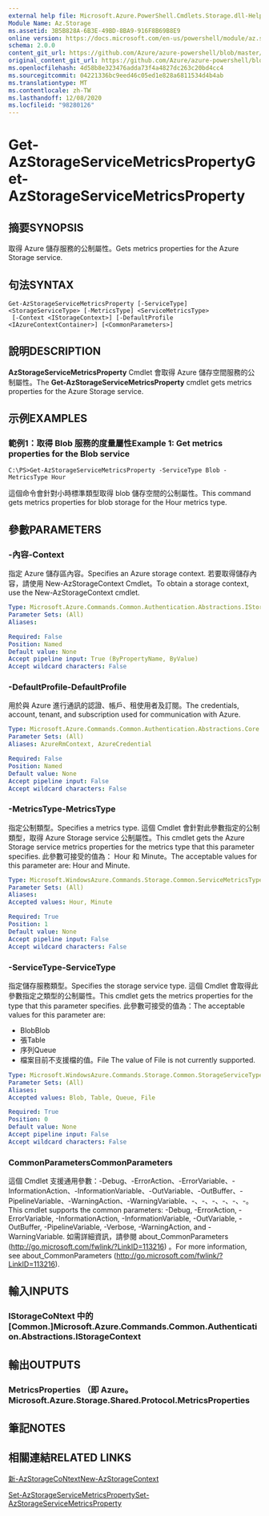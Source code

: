 ```yaml
---
external help file: Microsoft.Azure.PowerShell.Cmdlets.Storage.dll-Help.xml
Module Name: Az.Storage
ms.assetid: 3B5B828A-6B3E-49BD-8BA9-916F8B69B8E9
online version: https://docs.microsoft.com/en-us/powershell/module/az.storage/get-azstorageservicemetricsproperty
schema: 2.0.0
content_git_url: https://github.com/Azure/azure-powershell/blob/master/src/Storage/Storage.Management/help/Get-AzStorageServiceMetricsProperty.md
original_content_git_url: https://github.com/Azure/azure-powershell/blob/master/src/Storage/Storage.Management/help/Get-AzStorageServiceMetricsProperty.md
ms.openlocfilehash: 4d58b8e323476adda73f4a4827dc263c20bd4cc4
ms.sourcegitcommit: 04221336bc9eed46c05ed1e828a6811534d4b4ab
ms.translationtype: MT
ms.contentlocale: zh-TW
ms.lasthandoff: 12/08/2020
ms.locfileid: "98280126"
---
```

# <span data-ttu-id="34568-101">Get-AzStorageServiceMetricsProperty</span><span class="sxs-lookup"><span data-stu-id="34568-101">Get-AzStorageServiceMetricsProperty</span></span>

## <span data-ttu-id="34568-102">摘要</span><span class="sxs-lookup"><span data-stu-id="34568-102">SYNOPSIS</span></span>
<span data-ttu-id="34568-103">取得 Azure 儲存服務的公制屬性。</span><span class="sxs-lookup"><span data-stu-id="34568-103">Gets metrics properties for the Azure Storage service.</span></span>

## <span data-ttu-id="34568-104">句法</span><span class="sxs-lookup"><span data-stu-id="34568-104">SYNTAX</span></span>

```
Get-AzStorageServiceMetricsProperty [-ServiceType] <StorageServiceType> [-MetricsType] <ServiceMetricsType>
 [-Context <IStorageContext>] [-DefaultProfile <IAzureContextContainer>] [<CommonParameters>]
```

## <span data-ttu-id="34568-105">說明</span><span class="sxs-lookup"><span data-stu-id="34568-105">DESCRIPTION</span></span>
<span data-ttu-id="34568-106">**AzStorageServiceMetricsProperty** Cmdlet 會取得 Azure 儲存空間服務的公制屬性。</span><span class="sxs-lookup"><span data-stu-id="34568-106">The **Get-AzStorageServiceMetricsProperty** cmdlet gets metrics properties for the Azure Storage service.</span></span>

## <span data-ttu-id="34568-107">示例</span><span class="sxs-lookup"><span data-stu-id="34568-107">EXAMPLES</span></span>

### <span data-ttu-id="34568-108">範例1：取得 Blob 服務的度量屬性</span><span class="sxs-lookup"><span data-stu-id="34568-108">Example 1: Get metrics properties for the Blob service</span></span>
```
C:\PS>Get-AzStorageServiceMetricsProperty -ServiceType Blob -MetricsType Hour
```

<span data-ttu-id="34568-109">這個命令會針對小時標準類型取得 blob 儲存空間的公制屬性。</span><span class="sxs-lookup"><span data-stu-id="34568-109">This command gets metrics properties for blob storage for the Hour metrics type.</span></span>

## <span data-ttu-id="34568-110">參數</span><span class="sxs-lookup"><span data-stu-id="34568-110">PARAMETERS</span></span>

### <span data-ttu-id="34568-111">-內容</span><span class="sxs-lookup"><span data-stu-id="34568-111">-Context</span></span>
<span data-ttu-id="34568-112">指定 Azure 儲存區內容。</span><span class="sxs-lookup"><span data-stu-id="34568-112">Specifies an Azure storage context.</span></span>
<span data-ttu-id="34568-113">若要取得儲存內容，請使用 New-AzStorageContext Cmdlet。</span><span class="sxs-lookup"><span data-stu-id="34568-113">To obtain a storage context, use the New-AzStorageContext cmdlet.</span></span>

```yaml
Type: Microsoft.Azure.Commands.Common.Authentication.Abstractions.IStorageContext
Parameter Sets: (All)
Aliases:

Required: False
Position: Named
Default value: None
Accept pipeline input: True (ByPropertyName, ByValue)
Accept wildcard characters: False
```

### <span data-ttu-id="34568-114">-DefaultProfile</span><span class="sxs-lookup"><span data-stu-id="34568-114">-DefaultProfile</span></span>
<span data-ttu-id="34568-115">用於與 Azure 進行通訊的認證、帳戶、租使用者及訂閱。</span><span class="sxs-lookup"><span data-stu-id="34568-115">The credentials, account, tenant, and subscription used for communication with Azure.</span></span>

```yaml
Type: Microsoft.Azure.Commands.Common.Authentication.Abstractions.Core.IAzureContextContainer
Parameter Sets: (All)
Aliases: AzureRmContext, AzureCredential

Required: False
Position: Named
Default value: None
Accept pipeline input: False
Accept wildcard characters: False
```

### <span data-ttu-id="34568-116">-MetricsType</span><span class="sxs-lookup"><span data-stu-id="34568-116">-MetricsType</span></span>
<span data-ttu-id="34568-117">指定公制類型。</span><span class="sxs-lookup"><span data-stu-id="34568-117">Specifies a metrics type.</span></span>
<span data-ttu-id="34568-118">這個 Cmdlet 會針對此參數指定的公制類型，取得 Azure Storage service 公制屬性。</span><span class="sxs-lookup"><span data-stu-id="34568-118">This cmdlet gets the Azure Storage service metrics properties for the metrics type that this parameter specifies.</span></span>
<span data-ttu-id="34568-119">此參數可接受的值為： Hour 和 Minute。</span><span class="sxs-lookup"><span data-stu-id="34568-119">The acceptable values for this parameter are: Hour and Minute.</span></span>

```yaml
Type: Microsoft.WindowsAzure.Commands.Storage.Common.ServiceMetricsType
Parameter Sets: (All)
Aliases:
Accepted values: Hour, Minute

Required: True
Position: 1
Default value: None
Accept pipeline input: False
Accept wildcard characters: False
```

### <span data-ttu-id="34568-120">-ServiceType</span><span class="sxs-lookup"><span data-stu-id="34568-120">-ServiceType</span></span>
<span data-ttu-id="34568-121">指定儲存服務類型。</span><span class="sxs-lookup"><span data-stu-id="34568-121">Specifies the storage service type.</span></span>
<span data-ttu-id="34568-122">這個 Cmdlet 會取得此參數指定之類型的公制屬性。</span><span class="sxs-lookup"><span data-stu-id="34568-122">This cmdlet gets the metrics properties for the type that this parameter specifies.</span></span>
<span data-ttu-id="34568-123">此參數可接受的值為：</span><span class="sxs-lookup"><span data-stu-id="34568-123">The acceptable values for this parameter are:</span></span>
- <span data-ttu-id="34568-124">Blob</span><span class="sxs-lookup"><span data-stu-id="34568-124">Blob</span></span> 
- <span data-ttu-id="34568-125">張</span><span class="sxs-lookup"><span data-stu-id="34568-125">Table</span></span>
- <span data-ttu-id="34568-126">序列</span><span class="sxs-lookup"><span data-stu-id="34568-126">Queue</span></span>
- <span data-ttu-id="34568-127">檔案目前不支援檔的值。</span><span class="sxs-lookup"><span data-stu-id="34568-127">File The value of File is not currently supported.</span></span>

```yaml
Type: Microsoft.WindowsAzure.Commands.Storage.Common.StorageServiceType
Parameter Sets: (All)
Aliases:
Accepted values: Blob, Table, Queue, File

Required: True
Position: 0
Default value: None
Accept pipeline input: False
Accept wildcard characters: False
```

### <span data-ttu-id="34568-128">CommonParameters</span><span class="sxs-lookup"><span data-stu-id="34568-128">CommonParameters</span></span>
<span data-ttu-id="34568-129">這個 Cmdlet 支援通用參數：-Debug、-ErrorAction、-ErrorVariable、-InformationAction、-InformationVariable、-OutVariable、-OutBuffer、-PipelineVariable、-WarningAction、-WarningVariable、-、-、-、-、-、-。</span><span class="sxs-lookup"><span data-stu-id="34568-129">This cmdlet supports the common parameters: -Debug, -ErrorAction, -ErrorVariable, -InformationAction, -InformationVariable, -OutVariable, -OutBuffer, -PipelineVariable, -Verbose, -WarningAction, and -WarningVariable.</span></span> <span data-ttu-id="34568-130">如需詳細資訊，請參閱 about_CommonParameters (http://go.microsoft.com/fwlink/?LinkID=113216) 。</span><span class="sxs-lookup"><span data-stu-id="34568-130">For more information, see about_CommonParameters (http://go.microsoft.com/fwlink/?LinkID=113216).</span></span>

## <span data-ttu-id="34568-131">輸入</span><span class="sxs-lookup"><span data-stu-id="34568-131">INPUTS</span></span>

### <span data-ttu-id="34568-132">IStorageCoNtext 中的 [Common.]</span><span class="sxs-lookup"><span data-stu-id="34568-132">Microsoft.Azure.Commands.Common.Authentication.Abstractions.IStorageContext</span></span>

## <span data-ttu-id="34568-133">輸出</span><span class="sxs-lookup"><span data-stu-id="34568-133">OUTPUTS</span></span>

### <span data-ttu-id="34568-134">MetricsProperties （即 Azure。</span><span class="sxs-lookup"><span data-stu-id="34568-134">Microsoft.Azure.Storage.Shared.Protocol.MetricsProperties</span></span>

## <span data-ttu-id="34568-135">筆記</span><span class="sxs-lookup"><span data-stu-id="34568-135">NOTES</span></span>

## <span data-ttu-id="34568-136">相關連結</span><span class="sxs-lookup"><span data-stu-id="34568-136">RELATED LINKS</span></span>

[<span data-ttu-id="34568-137">新-AzStorageCoNtext</span><span class="sxs-lookup"><span data-stu-id="34568-137">New-AzStorageContext</span></span>](./New-AzStorageContext.md)

[<span data-ttu-id="34568-138">Set-AzStorageServiceMetricsProperty</span><span class="sxs-lookup"><span data-stu-id="34568-138">Set-AzStorageServiceMetricsProperty</span></span>](./Set-AzStorageServiceMetricsProperty.md)


